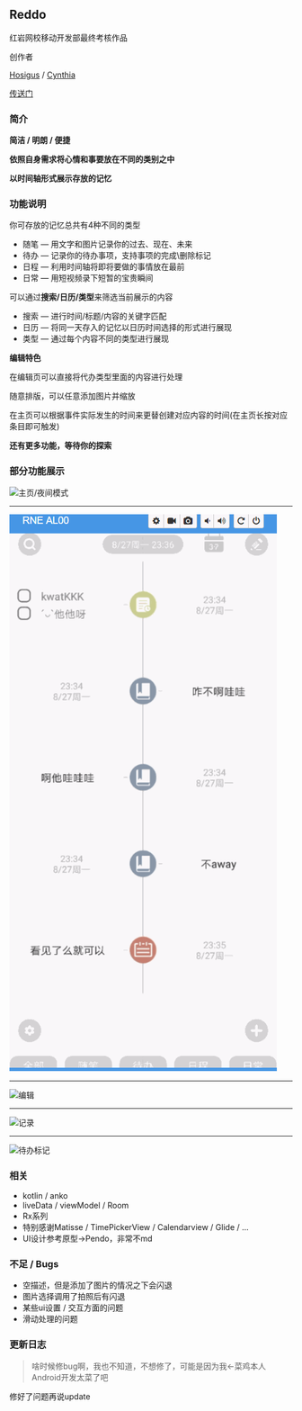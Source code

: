 ## Reddo

红岩网校移动开发部最终考核作品

创作者

[Hosigus][1] / [Cynthia][2]


[传送门][3]


### 简介

**简洁 / 明朗 / 便捷**

**依照自身需求将心情和事要放在不同的类别之中**

**以时间轴形式展示存放的记忆**

### 功能说明

你可存放的记忆总共有4种不同的类型
- 随笔 
— 用文字和图片记录你的过去、现在、未来
- 待办 
— 记录你的待办事项，支持事项的完成\删除标记
- 日程
— 利用时间轴将即将要做的事情放在最前
- 日常
— 用短视频录下短暂的宝贵瞬间

可以通过**搜索/日历/类型**来筛选当前展示的内容

- 搜索
— 进行时间/标题/内容的关键字匹配
- 日历
— 将同一天存入的记忆以日历时间选择的形式进行展现
- 类型
— 通过每个内容不同的类型进行展现

**编辑特色**

在编辑页可以直接将代办类型里面的内容进行处理

随意排版，可以任意添加图片并缩放

在主页可以根据事件实际发生的时间来更替创建对应内容的时间(在主页长按对应条目即可触发)

**还有更多功能，等待你的探索**

### 部分功能展示


![主页/夜间模式][4]

---

![日历页/搜索][5]

---

![编辑][6]

---

![记录][7]

---

![待办标记][8]


### 相关
- kotlin / anko
- liveData / viewModel / Room
- Rx系列
- 特别感谢Matisse / TimePickerView / Calendarview / Glide / ...
- UI设计参考原型->Pendo，非常不md

### 不足 / Bugs
- 空描述，但是添加了图片的情况之下会闪退
- 图片选择调用了拍照后有闪退
- 某些ui设置 / 交互方面的问题
- 滑动处理的问题

### 更新日志
> 啥时候修bug啊，我也不知道，不想修了，可能是因为我<-菜鸡本人Android开发太菜了吧

修好了问题再说update

[1]:https://github.com/Hosigus
[2]:https://github.com/Cchanges
[3]:https://github.com/Jays-boat/RedDo/raw/master/app/release/app-release.apk
[4]:https://github.com/Jays-boat/RedDo/blob/master/img/Main_Night.gif
[5]:https://github.com/Jays-boat/RedDo/blob/master/img/calendar.gif
[6]:https://github.com/Jays-boat/RedDo/blob/master/img/edit.gif
[7]:https://github.com/Jays-boat/RedDo/blob/master/img/record.gif
[8]:https://github.com/Jays-boat/RedDo/blob/master/img/tags.gif
